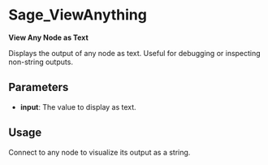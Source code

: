 # Sage_ViewAnything

**View Any Node as Text**

Displays the output of any node as text. Useful for debugging or inspecting non-string outputs.

## Parameters
- **input**: The value to display as text.

## Usage
Connect to any node to visualize its output as a string.
